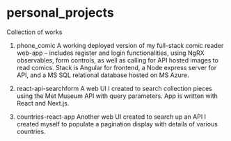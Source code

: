 # personal_projects
Collection of works

1. phone_comic
A working deployed version of my full-stack comic reader web-app – includes register and login functionalities, using NgRX observables, form controls, as well as calling for API hosted images to read comics. Stack is Angular for frontend, a Node express server for API, and a MS SQL relational database hosted on MS Azure. 

2. react-api-searchform
A web UI I created to search collection pieces using the Met Museum API with query parameters. App is written with React and Next.js.

3. countries-react-app
Another web UI created to search up an API I created myself to populate a pagination display with details of various countries.
